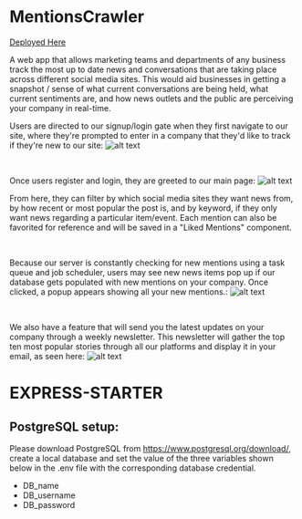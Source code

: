# MentionsCrawler

[Deployed Here](https://mentioncrawler.herokuapp.com/)
&nbsp;


A web app that allows marketing teams and departments of any business track the most up to date news and conversations that are taking place across different social media sites. This would aid businesses in getting a snapshot / sense of what current conversations are being held, what current sentiments are, and how news outlets and the public are perceiving your company in real-time.

Users are directed to our signup/login gate when they first navigate to our site, where they're prompted to enter in a company that they'd like to track if they're new to our site:
![alt text](https://i.imgur.com/KegYsYR.png)


&nbsp;


Once users register and login, they are greeted to our main page:
![alt text](https://i.imgur.com/LzwBycN.png)

From here, they can filter by which social media sites they want news from, by how recent or most popular the post is, and by keyword, if they only want news regarding a particular item/event. Each mention can also be favorited for reference and will be saved in a "Liked Mentions" component.


&nbsp;


Because our server is constantly checking for new mentions using a task queue and job scheduler, users may see new news items pop up if our database gets populated with new mentions on your company. Once clicked, a popup appears showing all your new mentions.:
![alt text](https://i.imgur.com/4uvDHwj.png)




&nbsp;

We also have a feature that will send you the latest updates on your company through a weekly newsletter. This newsletter will gather the top ten most popular stories through all our platforms and display it in your email, as seen here:
![alt text](https://i.imgur.com/CIlw922.png)

# EXPRESS-STARTER

## PostgreSQL setup:

Please download PostgreSQL from https://www.postgresql.org/download/, create a local database and set the value of the three variables shown below in the .env file with the corresponding database credential.

- DB_name
- DB_username
- DB_password

